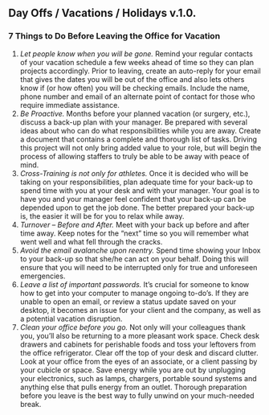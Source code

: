 **Day Offs / Vacations / Holidays v.1.0.**
---------------------------

### **7 Things to Do Before Leaving the Office for Vacation**


1. *Let people know when you will be gone.* Remind your regular contacts of your vacation schedule a few weeks ahead of time so they can plan projects accordingly. Prior to leaving, create an auto-reply for your email that gives the dates you will be out of the office and also lets others know if (or how often) you will be checking emails. Include the name, phone number and email of an alternate point of contact for those who require immediate assistance.
2. *Be Proactive.* Months before your planned vacation (or surgery, etc.), discuss a back-up plan with your manager. Be prepared with several ideas about who can do what responsibilities while you are away. Create a document that contains a complete and thorough list of tasks. Driving this project will not only bring added value to your role, but will begin the process of allowing staffers to truly be able to be away with peace of mind.
3. *Cross-Training is not only for athletes.* Once it is decided who will be taking on your responsibilities, plan adequate time for your back-up to spend time with you at your desk and with your manager. Your goal is to have you and your manager feel confident that your back-up can be depended upon to get the job done. The better prepared your back-up is, the easier it will be for you to relax while away.
4. *Turnover – Before and After.* Meet with your back up before and after time away. Keep notes for the “next” time so you will remember what went well and what fell through the cracks.
5. *Avoid the email avalanche upon reentry.* Spend time showing your Inbox to your back-up so that she/he can act on your behalf. Doing this will ensure that you will need to be interrupted only for true and unforeseen emergencies.
6. *Leave a list of important passwords.* It’s crucial for someone to know how to get into your computer to manage ongoing to-do’s. If they are unable to open an email, or review a status update saved on your desktop, it becomes an issue for your client and the company, as well as a potential vacation disruption.
7. *Clean your office before you go.* Not only will your colleagues thank you, you’ll also be returning to a more pleasant work space. Check desk drawers and cabinets for perishable foods and toss your leftovers from the office refrigerator. Clear off the top of your desk and discard clutter. Look at your office from the eyes of an associate, or a client passing by your cubicle or space. Save energy while you are out by unplugging your electronics, such as lamps, chargers, portable sound systems and anything else that pulls energy from an outlet. Thorough preparation before you leave is the best way to fully unwind on your much-needed break.
